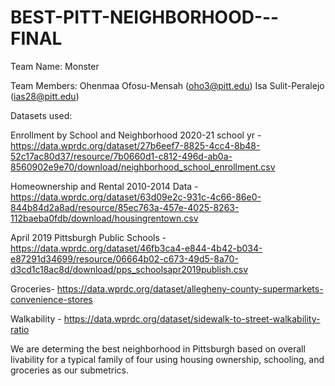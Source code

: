 # BEST-PITT-NEIGHBORHOOD---FINAL
Team Name: Monster

Team Members: Ohenmaa Ofosu-Mensah (oho3@pitt.edu) Isa Sulit-Peralejo (ias28@pitt.edu)

Datasets used:

Enrollment by School and Neighborhood 2020-21 school yr - https://data.wprdc.org/dataset/27b6eef7-8825-4cc4-8b48-52c17ac80d37/resource/7b0660d1-c812-496d-ab0a-8560902e9e70/download/neighborhood_school_enrollment.csv

Homeownership and Rental 2010-2014 Data - 
https://data.wprdc.org/dataset/63d09e2c-931c-4c66-86e0-844b84d2a8ad/resource/85ec763a-457e-4025-8263-112baeba0fdb/download/housingrentown.csv

April 2019 Pittsburgh Public Schools - 
https://data.wprdc.org/dataset/46fb3ca4-e844-4b42-b034-e87291d34699/resource/06664b02-c673-49d5-8a70-d3cd1c18ac8d/download/pps_schoolsapr2019publish.csv


Groceries- 
https://data.wprdc.org/dataset/allegheny-county-supermarkets-convenience-stores

Walkability - 
https://data.wprdc.org/dataset/sidewalk-to-street-walkability-ratio



We are determing the best neighborhood in Pittsburgh based on overall livability for a typical family of four using housing ownership, schooling, and groceries as our submetrics. 
